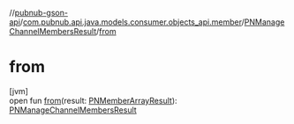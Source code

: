 //[pubnub-gson-api](../../../index.md)/[com.pubnub.api.java.models.consumer.objects_api.member](../index.md)/[PNManageChannelMembersResult](index.md)/[from](from.md)

# from

[jvm]\
open fun [from](from.md)(result: [PNMemberArrayResult](../../../../../pubnub-kotlin/pubnub-kotlin-api/pubnub-kotlin-api/com.pubnub.api.models.consumer.objects.member/-p-n-member-array-result/index.md)): [PNManageChannelMembersResult](index.md)
